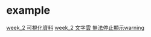 # example
[week_2 可視化資料](https://ipasss.github.io/example/Week2/Data_Visualize.html)
[week_2 文字雲 無法停止顯示warning](https://ipasss.github.io/example/Week2/Text_cloud.html)
